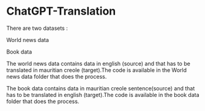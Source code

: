 # ChatGPT-Translation

There are two datasets :

World news data

Book data

The world news data contains data in english (source) and that has to be translated in mauritian creole (target).The code is available in the World news data folder that does the process.

The book data contains data in mauritian creole sentence(source) and that has to be translated in english (target).The code is available in the book data folder that does the process.
